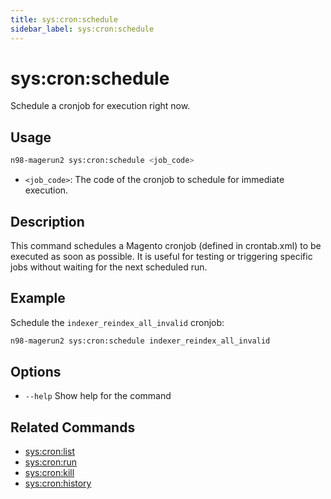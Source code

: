 ```yaml
---
title: sys:cron:schedule
sidebar_label: sys:cron:schedule
---
```


# sys:cron:schedule

Schedule a cronjob for execution right now.

## Usage

```bash
n98-magerun2 sys:cron:schedule <job_code>
```

- `<job_code>`: The code of the cronjob to schedule for immediate execution.

## Description

This command schedules a Magento cronjob (defined in crontab.xml) to be executed as soon as possible. It is useful for testing or triggering specific jobs without waiting for the next scheduled run.

## Example

Schedule the `indexer_reindex_all_invalid` cronjob:

```bash
n98-magerun2 sys:cron:schedule indexer_reindex_all_invalid
```

## Options

- `--help`  Show help for the command

## Related Commands

- [sys:cron:list](./sys-cron-list.md)
- [sys:cron:run](./sys-cron-run.md)
- [sys:cron:kill](./sys-cron-kill.md)
- [sys:cron:history](./sys-cron-history.md)


